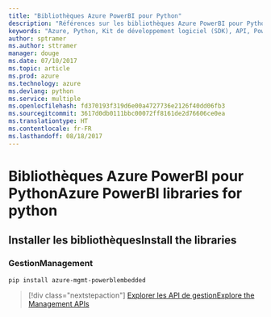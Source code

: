 ```yaml
---
title: "Bibliothèques Azure PowerBI pour Python"
description: "Références sur les bibliothèques Azure PowerBI pour Python"
keywords: "Azure, Python, Kit de développement logiciel (SDK), API, PowerBI"
author: sptramer
ms.author: sttramer
manager: douge
ms.date: 07/10/2017
ms.topic: article
ms.prod: azure
ms.technology: azure
ms.devlang: python
ms.service: multiple
ms.openlocfilehash: fd370193f319d6e00a4727736e2126f40dd06fb3
ms.sourcegitcommit: 3617d0db0111bbc00072ff8161de2d76606ce0ea
ms.translationtype: HT
ms.contentlocale: fr-FR
ms.lasthandoff: 08/18/2017
---
```

# <a name="azure-powerbi-libraries-for-python"></a><span data-ttu-id="77f97-104">Bibliothèques Azure PowerBI pour Python</span><span class="sxs-lookup"><span data-stu-id="77f97-104">Azure PowerBI libraries for python</span></span>

## <a name="install-the-libraries"></a><span data-ttu-id="77f97-105">Installer les bibliothèques</span><span class="sxs-lookup"><span data-stu-id="77f97-105">Install the libraries</span></span>


### <a name="management"></a><span data-ttu-id="77f97-106">Gestion</span><span class="sxs-lookup"><span data-stu-id="77f97-106">Management</span></span>

```bash
pip install azure-mgmt-powerblembedded
```
> [!div class="nextstepaction"]
> [<span data-ttu-id="77f97-107">Explorer les API de gestion</span><span class="sxs-lookup"><span data-stu-id="77f97-107">Explore the Management APIs</span></span>](/python/api/overview/azure/powerbi/managementlibrary)